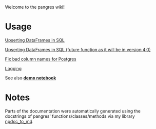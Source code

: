 Welcome to the pangres wiki!

# Usage

[Upserting DataFrames in SQL](https://github.com/ThibTrip/pangres/wiki/Upsert)

[Upserting DataFrames in SQL (future function as it will be in version 4.0)](https://github.com/ThibTrip/pangres/wiki/Upsert-Future)

[Fix bad column names for Postgres](https://github.com/ThibTrip/pangres/wiki/Fix-bad-column-names-postgres)

[Logging](https://github.com/ThibTrip/pangres/wiki/Logging)

See also [**demo notebook**](https://github.com/ThibTrip/pangres/blob/master/demos/pangres_demo.ipynb)

# Notes

Parts of the documentation were automatically generated using the docstrings of pangres' functions/classes/methods via my library [npdoc_to_md](https://github.com/ThibTrip/npdoc_to_md).